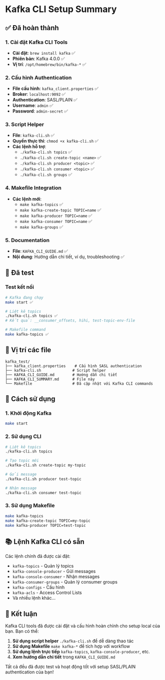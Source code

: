 # Kafka CLI Setup Summary

## ✅ Đã hoàn thành

### 1. Cài đặt Kafka CLI Tools
- **Cài đặt**: `brew install kafka` ✅
- **Phiên bản**: Kafka 4.0.0 ✅
- **Vị trí**: `/opt/homebrew/bin/kafka-*` ✅

### 2. Cấu hình Authentication
- **File cấu hình**: `kafka_client.properties` ✅
- **Broker**: `localhost:9092` ✅
- **Authentication**: SASL/PLAIN ✅
- **Username**: `admin` ✅
- **Password**: `admin-secret` ✅

### 3. Script Helper
- **File**: `kafka-cli.sh` ✅
- **Quyền thực thi**: `chmod +x kafka-cli.sh` ✅
- **Các lệnh hỗ trợ**:
  - `./kafka-cli.sh topics` ✅
  - `./kafka-cli.sh create-topic <name>` ✅
  - `./kafka-cli.sh producer <topic>` ✅
  - `./kafka-cli.sh consumer <topic>` ✅
  - `./kafka-cli.sh groups` ✅

### 4. Makefile Integration
- **Các lệnh mới**:
  - `make kafka-topics` ✅
  - `make kafka-create-topic TOPIC=name` ✅
  - `make kafka-producer TOPIC=name` ✅
  - `make kafka-consumer TOPIC=name` ✅
  - `make kafka-groups` ✅

### 5. Documentation
- **File**: `KAFKA_CLI_GUIDE.md` ✅
- **Nội dung**: Hướng dẫn chi tiết, ví dụ, troubleshooting ✅

## 🧪 Đã test

### Test kết nối
```bash
# Kafka đang chạy
make start ✅

# Liệt kê topics
./kafka-cli.sh topics ✅
# Kết quả: __consumer_offsets, hihi, test-topic-env-file

# Makefile command
make kafka-topics ✅
```

## 📍 Vị trí các file

```
kafka_test/
├── kafka_client.properties    # Cấu hình SASL authentication
├── kafka-cli.sh              # Script helper
├── KAFKA_CLI_GUIDE.md        # Hướng dẫn chi tiết
├── KAFKA_CLI_SUMMARY.md      # File này
└── Makefile                  # Đã cập nhật với Kafka CLI commands
```

## 🚀 Cách sử dụng

### 1. Khởi động Kafka
```bash
make start
```

### 2. Sử dụng CLI
```bash
# Liệt kê topics
./kafka-cli.sh topics

# Tạo topic mới
./kafka-cli.sh create-topic my-topic

# Gửi message
./kafka-cli.sh producer test-topic

# Nhận message
./kafka-cli.sh consumer test-topic
```

### 3. Sử dụng Makefile
```bash
make kafka-topics
make kafka-create-topic TOPIC=my-topic
make kafka-producer TOPIC=test-topic
```

## 📚 Lệnh Kafka CLI có sẵn

Các lệnh chính đã được cài đặt:
- `kafka-topics` - Quản lý topics
- `kafka-console-producer` - Gửi messages
- `kafka-console-consumer` - Nhận messages
- `kafka-consumer-groups` - Quản lý consumer groups
- `kafka-configs` - Cấu hình
- `kafka-acls` - Access Control Lists
- Và nhiều lệnh khác...

## 🎯 Kết luận

Kafka CLI tools đã được cài đặt và cấu hình hoàn chỉnh cho setup local của bạn. Bạn có thể:

1. **Sử dụng script helper** `./kafka-cli.sh` để dễ dàng thao tác
2. **Sử dụng Makefile** `make kafka-*` để tích hợp với workflow
3. **Sử dụng lệnh trực tiếp** `kafka-topics`, `kafka-console-producer`, etc.
4. **Xem hướng dẫn chi tiết** trong `KAFKA_CLI_GUIDE.md`

Tất cả đều đã được test và hoạt động tốt với setup SASL/PLAIN authentication của bạn! 